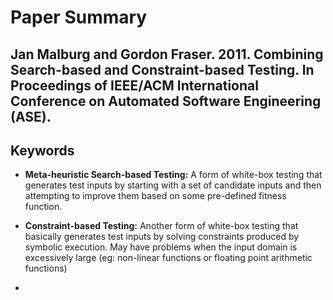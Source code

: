 # Paper Summary
## Jan Malburg and Gordon Fraser. 2011. Combining Search-based and Constraint-based Testing. In Proceedings of IEEE/ACM International Conference on Automated Software Engineering (ASE).

## Keywords

- **Meta-heuristic Search-based Testing:** A form of white-box testing that generates test inputs by starting with a set of candidate inputs and then attempting to improve them based on some pre-defined fitness function. 

- **Constraint-based Testing:** Another form of white-box testing that basically generates test inputs by solving constraints produced by symbolic execution. May have problems when the input domain is excessively large (eg: non-linear functions or floating point arithmetic functions)

- 